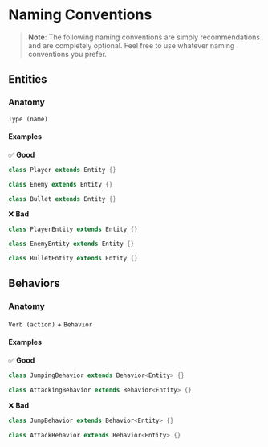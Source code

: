 # Naming Conventions

> **Note**: The following naming conventions are simply recommendations and are completely
optional. Feel free to use whatever naming conventions you prefer.

## Entities

### Anatomy

`Type (name)`

#### Examples

✅ **Good**

```dart
class Player extends Entity {}

class Enemy extends Entity {}

class Bullet extends Entity {}
```

❌ **Bad**

```dart
class PlayerEntity extends Entity {}

class EnemyEntity extends Entity {}

class BulletEntity extends Entity {}
```

## Behaviors

### Anatomy

`Verb (action)` + `Behavior`

#### Examples

✅ **Good**

```dart
class JumpingBehavior extends Behavior<Entity> {}

class AttackingBehavior extends Behavior<Entity> {}
```

❌ **Bad**

```dart
class JumpBehavior extends Behavior<Entity> {}

class AttackBehavior extends Behavior<Entity> {}
```

